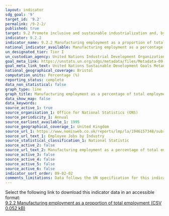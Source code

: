 ```yaml
---
layout: indicator
sdg_goal: '9'
target_id: '9.2'
permalink: /9-2-2/
published: true
target: 9.2 Promote inclusive and sustainable industrialization and, by 2030, significantly raise industry’s share of employment and gross domestic product, in line with national circumstances, and double its share in least developed countries
indicator: 9.2.2
indicator_name: 9.2.2 Manufacturing employment as a proportion of total employment
national_indicator_available: Manufacturing employment as a percentage of total employment
un_designated_tier: Tier I
un_custodian_agency: United Nations Industrial Development Organization (UNIDO)
goal_meta_link: https://unstats.un.org/sdgs/metadata/files/Metadata-09-02-02.pdf 
goal_meta_link_text: United Nations Sustainable Development Goals Metadata (PDF 323 KB)
national_geographical_coverage: Bristol
computation_units: Percentage (%)
reporting_status: complete
data_non_statistical: false
graph_type: line
graph_title: Manufacturing employment as a percentage of total employment
data_show_map: false
data_keywords:  
source_active_1: true
source_organisation_1: Office for National Statistics (ONS)
source_periodicity_1: Annual
source_earliest_available_1: 1995
source_geographical_coverage_1: United Kingdom
source_url_1: https://www.nomisweb.co.uk/reports/lmp/la/1946157348/subreports/bres_time_series/report.aspx?
source_url_text_1: Employee Jobs by Industry
source_statistical_classification_1: National Statistic
source_active_2: false
source_url_text_2: Manufacturing employment as a percentage of total employment by various characteristics, UK - 2009 to 2017
source_active_3: false
source_active_4: false
source_active_5: false
source_active_6: false
indicator_sort_order: 09-02-02
comments_limitations: Data follows the UN specification for this indicator. This indicator has been identified in collaboration with topic experts.
---
```

Select the following link to download this indicator data in an accessible format:<br>[9.2.2 Manufacturing employment as a proportion of total employment (CSV 0.052 kB)](https://sdg-bristol.github.io/sdg-data-bristol/en/data/9-2-2.csv)
